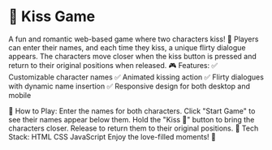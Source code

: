 # 💋 Kiss Game
 A fun and romantic web-based game where two characters kiss! 💞 Players can enter their names, and each time they kiss, a unique flirty dialogue appears. The characters move closer when the kiss button is pressed and return to their original positions when released.
 🎮 Features:
✅ Customizable character names
✅ Animated kissing action
✅ Flirty dialogues with dynamic name insertion
✅ Responsive design for both desktop and mobile

🚀 How to Play:
Enter the names for both characters.
Click "Start Game" to see their names appear below them.
Hold the "Kiss 💋" button to bring the characters closer.
Release to return them to their original positions.
🔧 Tech Stack:
HTML
CSS
JavaScript
Enjoy the love-filled moments! 💖


